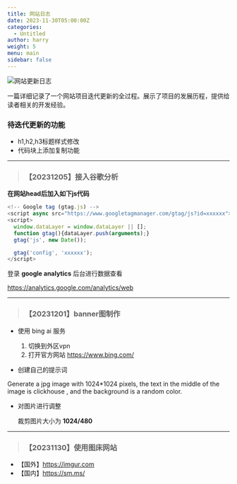 ```yaml
---
title: 网站日志
date: 2023-11-30T05:00:00Z
categories:
  - Untitled
author: harry
weight: 5
menu: main
sidebar: false
---
```


<img src="https://pic.imgdb.cn/item/656f2c13c458853aef774f50.jpg" alt="网站更新日志">

一篇详细记录了一个网站项目迭代更新的全过程。展示了项目的发展历程，提供给读者相关的开发经验。

<!--more-->


### 待迭代更新的功能
- h1,h2,h3标题样式修改
- 代码块上添加复制功能


---

> ### 【20231205】接入谷歌分析

**在网站head后加入如下js代码**

```js
<!-- Google tag (gtag.js) -->
<script async src="https://www.googletagmanager.com/gtag/js?id=xxxxxx"></script>
<script>
  window.dataLayer = window.dataLayer || [];
  function gtag(){dataLayer.push(arguments);}
  gtag('js', new Date());

  gtag('config', 'xxxxxx');
</script>
```

登录 **google analytics** 后台进行数据查看

https://analytics.google.com/analytics/web

---

> ### 【20231201】banner图制作 

- 使用 bing ai 服务

  1. 切换到外区vpn
  2. 打开官方网站 https://www.bing.com/


- 创建自己的提示词

 Generate a jpg image with 1024*1024 pixels, the text in the middle of the image is clickhouse , and the background is a random color.


- 对图片进行调整
  
  裁剪图片大小为 **1024/480**

---


> ### 【20231130】使用图床网站

- 【国外】https://imgur.com
- 【国内】https://sm.ms/